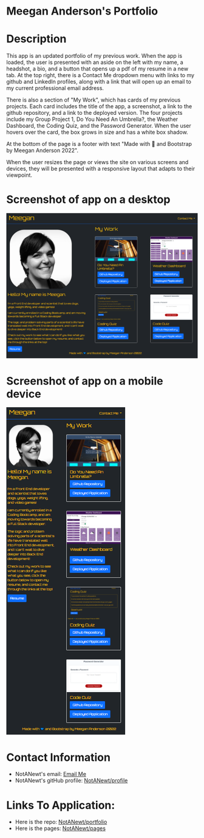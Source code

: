 # Meegan Anderson's Portfolio

# Description

This app is an updated portfolio of my previous work. When the app is loaded, the user is presented with an aside on the left with my name, a headshot, a bio, and a button that opens up a pdf of my resume in a new tab. At the top right, there is a Contact Me dropdown menu with links to my github and LinkedIn profiles, along with a link that will open up an email to my current professional email address.

There is also a section of "My Work", which has cards of my previous projects. Each card includes the title of the app, a screenshot, a link to the github repository, and a link to the deployed version. The four projects include my Group Project 1, Do You Need An Umbrella?, the Weather Dashboard, the Coding Quiz, and the Password Generator. When the user hovers over the card, the box grows in size and has a white box shadow.

At the bottom of the page is a footer with text "Made with 💙 and Bootstrap by Meegan Anderson 2022".

When the user resizes the page or views the site on various screens and devices, they will be presented with a responsive layout that adapts to their viewpoint.

# Screenshot of app on a desktop

![A screenshot of the portfolio app opened on a desktop that includes a navigation bar with a dropdown menu with links to github, LinkedIn, and Email, a headshot, a bio section, a button that opens a pdf of a resume, cards with links to previous work, and a footer the bottom of the page.](./assets/img/portfolio_v2_desktop_ss.PNG)

# Screenshot of app on a mobile device

![A screenshot of the portfolio app opened on a desktop that includes a navigation bar with a dropdown menu with links to github, LinkedIn, and Email, a headshot, a bio section, a button that opens a pdf of a resume, cards with links to previous work, and a footer the bottom of the page.](./assets/img/portfolio_v2_mobile_ss.PNG)

# Contact Information

- NotANewt's email: [Email Me](mailto:meegan.r.anderson@gmail.com)
- NotANewt's gitHub profile: [NotANewt/profile](https://github.com/NotANewt)

# Links To Application:

- Here is the repo: [NotANewt/portfolio](https://github.com/NotANewt/portfolio)
- Here is the pages: [NotANewt/pages](https://notanewt.github.io/portfolio/)
